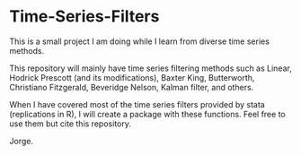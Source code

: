 # Time-Series-Filters
This is a small project I am doing while I learn from diverse time series methods. 

This repository will mainly have time series filtering methods such as Linear, Hodrick Prescott (and its modifications), Baxter King, Butterworth, Christiano Fitzgerald, Beveridge Nelson, Kalman filter, and others.

When I have covered most of the time series filters provided by stata (replications in R), I will create a package with these functions. Feel free to use them but cite this repository.

Jorge. 
